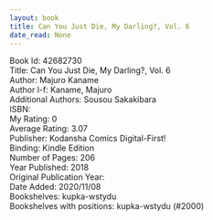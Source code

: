 ```yaml
---
layout: book
title: Can You Just Die, My Darling?, Vol. 6
date_read: None
---
```


Book Id: 42682730<br />
Title: Can You Just Die, My Darling?, Vol. 6<br />
Author: Majuro Kaname<br />
Author l-f: Kaname, Majuro<br />
Additional Authors: Sousou Sakakibara<br />
ISBN: <br />
My Rating: 0<br />
Average Rating: 3.07<br />
Publisher: Kodansha Comics Digital-First!<br />
Binding: Kindle Edition<br />
Number of Pages: 206<br />
Year Published: 2018<br />
Original Publication Year: <br />
Date Added: 2020/11/08<br />
Bookshelves: kupka-wstydu<br />
Bookshelves with positions: kupka-wstydu (#2000)<br />

